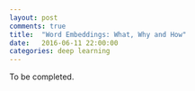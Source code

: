 ```yaml
---
layout: post
comments: true
title:  "Word Embeddings: What, Why and How"
date:   2016-06-11 22:00:00
categories: deep learning
---
```

To be completed.
